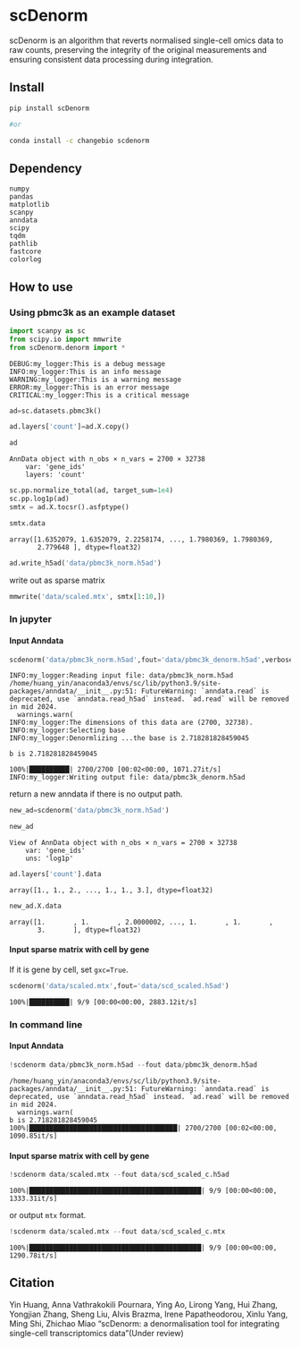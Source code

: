 scDenorm
================

<!-- WARNING: THIS FILE WAS AUTOGENERATED! DO NOT EDIT! -->

scDenorm is an algorithm that reverts normalised single-cell omics data
to raw counts, preserving the integrity of the original measurements and
ensuring consistent data processing during integration.

## Install

``` sh
pip install scDenorm

#or

conda install -c changebio scdenorm
```

## Dependency

    numpy
    pandas
    matplotlib
    scanpy
    anndata
    scipy
    tqdm
    pathlib
    fastcore
    colorlog

## How to use

### Using pbmc3k as an example dataset

``` python
import scanpy as sc
from scipy.io import mmwrite
from scDenorm.denorm import *
```

    DEBUG:my_logger:This is a debug message
    INFO:my_logger:This is an info message
    WARNING:my_logger:This is a warning message
    ERROR:my_logger:This is an error message
    CRITICAL:my_logger:This is a critical message

``` python
ad=sc.datasets.pbmc3k()
```

``` python
ad.layers['count']=ad.X.copy()
```

``` python
ad
```

    AnnData object with n_obs × n_vars = 2700 × 32738
        var: 'gene_ids'
        layers: 'count'

``` python
sc.pp.normalize_total(ad, target_sum=1e4)
sc.pp.log1p(ad)
smtx = ad.X.tocsr().asfptype()
```

``` python
smtx.data
```

    array([1.6352079, 1.6352079, 2.2258174, ..., 1.7980369, 1.7980369,
           2.779648 ], dtype=float32)

``` python
ad.write_h5ad('data/pbmc3k_norm.h5ad')
```

write out as sparse matrix

``` python
mmwrite('data/scaled.mtx', smtx[1:10,])
```

### In jupyter

#### Input Anndata

``` python
scdenorm('data/pbmc3k_norm.h5ad',fout='data/pbmc3k_denorm.h5ad',verbose=1)
```

    INFO:my_logger:Reading input file: data/pbmc3k_norm.h5ad
    /home/huang_yin/anaconda3/envs/sc/lib/python3.9/site-packages/anndata/__init__.py:51: FutureWarning: `anndata.read` is deprecated, use `anndata.read_h5ad` instead. `ad.read` will be removed in mid 2024.
      warnings.warn(
    INFO:my_logger:The dimensions of this data are (2700, 32738).
    INFO:my_logger:Selecting base
    INFO:my_logger:Denormlizing ...the base is 2.718281828459045

    b is 2.718281828459045

    100%|██████████| 2700/2700 [00:02<00:00, 1071.27it/s]
    INFO:my_logger:Writing output file: data/pbmc3k_denorm.h5ad

return a new anndata if there is no output path.

``` python
new_ad=scdenorm('data/pbmc3k_norm.h5ad')
```

``` python
new_ad
```

    View of AnnData object with n_obs × n_vars = 2700 × 32738
        var: 'gene_ids'
        uns: 'log1p'

``` python
ad.layers['count'].data
```

    array([1., 1., 2., ..., 1., 1., 3.], dtype=float32)

``` python
new_ad.X.data
```

    array([1.       , 1.       , 2.0000002, ..., 1.       , 1.       ,
           3.       ], dtype=float32)

#### Input sparse matrix with cell by gene

If it is gene by cell, set `gxc=True`.

``` python
scdenorm('data/scaled.mtx',fout='data/scd_scaled.h5ad')
```

    100%|██████████| 9/9 [00:00<00:00, 2883.12it/s]

### In command line

#### Input Anndata

``` python
!scdenorm data/pbmc3k_norm.h5ad --fout data/pbmc3k_denorm.h5ad
```

    /home/huang_yin/anaconda3/envs/sc/lib/python3.9/site-packages/anndata/__init__.py:51: FutureWarning: `anndata.read` is deprecated, use `anndata.read_h5ad` instead. `ad.read` will be removed in mid 2024.
      warnings.warn(
    b is 2.718281828459045
    100%|█████████████████████████████████████| 2700/2700 [00:02<00:00, 1090.85it/s]

#### Input sparse matrix with cell by gene

``` python
!scdenorm data/scaled.mtx --fout data/scd_scaled_c.h5ad
```

    100%|███████████████████████████████████████████| 9/9 [00:00<00:00, 1333.31it/s]

or output `mtx` format.

``` python
!scdenorm data/scaled.mtx --fout data/scd_scaled_c.mtx
```

    100%|███████████████████████████████████████████| 9/9 [00:00<00:00, 1290.78it/s]

## Citation

Yin Huang, Anna Vathrakokili Pournara, Ying Ao, Lirong Yang, Hui Zhang,
Yongjian Zhang, Sheng Liu, Alvis Brazma, Irene Papatheodorou, Xinlu
Yang, Ming Shi, Zhichao Miao “scDenorm: a denormalisation tool for
integrating single-cell transcriptomics data”(Under review)
